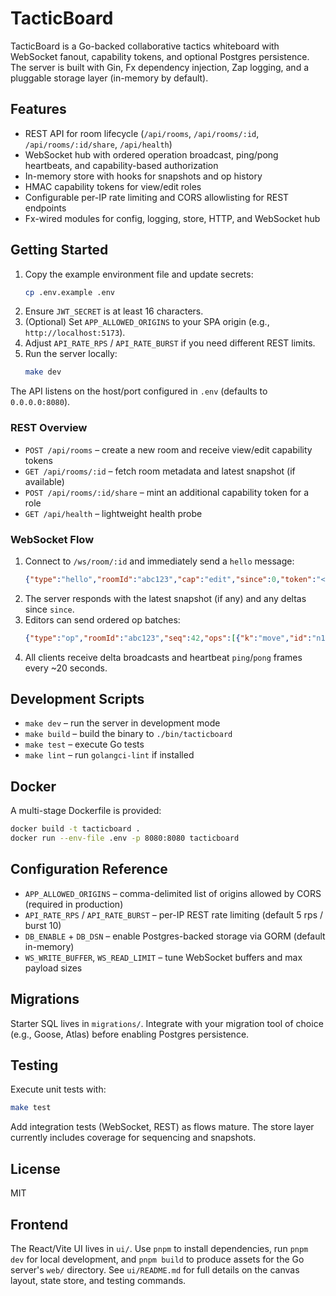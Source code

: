 # TacticBoard

TacticBoard is a Go-backed collaborative tactics whiteboard with WebSocket fanout, capability tokens, and optional Postgres persistence. The server is built with Gin, Fx dependency injection, Zap logging, and a pluggable storage layer (in-memory by default).

## Features

- REST API for room lifecycle (`/api/rooms`, `/api/rooms/:id`, `/api/rooms/:id/share`, `/api/health`)
- WebSocket hub with ordered operation broadcast, ping/pong heartbeats, and capability-based authorization
- In-memory store with hooks for snapshots and op history
- HMAC capability tokens for view/edit roles
- Configurable per-IP rate limiting and CORS allowlisting for REST endpoints
- Fx-wired modules for config, logging, store, HTTP, and WebSocket hub

## Getting Started

1. Copy the example environment file and update secrets:
   ```bash
   cp .env.example .env
   ```
2. Ensure `JWT_SECRET` is at least 16 characters.
3. (Optional) Set `APP_ALLOWED_ORIGINS` to your SPA origin (e.g., `http://localhost:5173`).
4. Adjust `API_RATE_RPS` / `API_RATE_BURST` if you need different REST limits.
5. Run the server locally:
   ```bash
   make dev
   ```

The API listens on the host/port configured in `.env` (defaults to `0.0.0.0:8080`).

### REST Overview

- `POST /api/rooms` – create a new room and receive view/edit capability tokens
- `GET /api/rooms/:id` – fetch room metadata and latest snapshot (if available)
- `POST /api/rooms/:id/share` – mint an additional capability token for a role
- `GET /api/health` – lightweight health probe

### WebSocket Flow

1. Connect to `/ws/room/:id` and immediately send a `hello` message:
   ```json
   {"type":"hello","roomId":"abc123","cap":"edit","since":0,"token":"<capability-token>"}
   ```
2. The server responds with the latest snapshot (if any) and any deltas since `since`.
3. Editors can send ordered op batches:
   ```json
   {"type":"op","roomId":"abc123","seq":42,"ops":[{"k":"move","id":"n1","x":120,"y":180}]}
   ```
4. All clients receive delta broadcasts and heartbeat `ping`/`pong` frames every ~20 seconds.

## Development Scripts

- `make dev` – run the server in development mode
- `make build` – build the binary to `./bin/tacticboard`
- `make test` – execute Go tests
- `make lint` – run `golangci-lint` if installed

## Docker

A multi-stage Dockerfile is provided:

```bash
docker build -t tacticboard .
docker run --env-file .env -p 8080:8080 tacticboard
```

## Configuration Reference

- `APP_ALLOWED_ORIGINS` – comma-delimited list of origins allowed by CORS (required in production)
- `API_RATE_RPS` / `API_RATE_BURST` – per-IP REST rate limiting (default 5 rps / burst 10)
- `DB_ENABLE` + `DB_DSN` – enable Postgres-backed storage via GORM (default in-memory)
- `WS_WRITE_BUFFER`, `WS_READ_LIMIT` – tune WebSocket buffers and max payload sizes

## Migrations

Starter SQL lives in `migrations/`. Integrate with your migration tool of choice (e.g., Goose, Atlas) before enabling Postgres persistence.

## Testing

Execute unit tests with:

```bash
make test
```

Add integration tests (WebSocket, REST) as flows mature. The store layer currently includes coverage for sequencing and snapshots.

## License

MIT

## Frontend

The React/Vite UI lives in `ui/`. Use `pnpm` to install dependencies, run `pnpm dev` for local development, and `pnpm build` to produce assets for the Go server's `web/` directory. See `ui/README.md` for full details on the canvas layout, state store, and testing commands.
